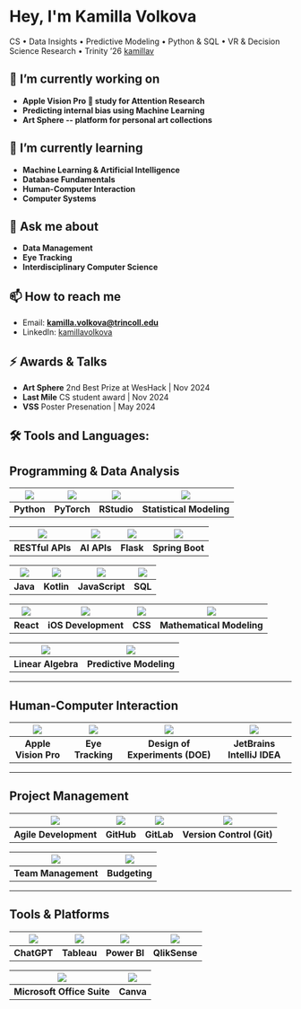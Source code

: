 # Hey, I'm Kamilla Volkova

CS • Data Insights • Predictive Modeling • Python & SQL • VR & Decision Science Research • Trinity ’26 [kamillav](https://github.com/kamillav)

## 🔭 I’m currently working on
- **Apple Vision Pro 🍏 study for Attention Research**
- **Predicting internal bias using Machine Learning**
- **Art Sphere -- platform for personal art collections**


## 🌱 I’m currently learning
- **Machine Learning & Artificial Intelligence**
- **Database Fundamentals**
- **Human-Computer Interaction**
- **Computer Systems**

## 💬 Ask me about
- **Data Management**
- **Eye Tracking**
- **Interdisciplinary Computer Science**

## 📫 How to reach me
- Email: **kamilla.volkova@trincoll.edu**
- LinkedIn: [kamillavolkova](https://www.linkedin.com/in/kamillavolkova/)

## ⚡ Awards & Talks
- **Art Sphere** 2nd Best Prize at WesHack | Nov 2024
- **Last Mile** CS student award | Nov 2024
- **VSS** Poster Presenation | May 2024 

## 🛠️ Tools and Languages:

## Programming & Data Analysis

| <img src="https://img.icons8.com/ios-filled/40/000000/python.png" /> | <img src="https://img.icons8.com/ios-filled/40/artificial-intelligence.png" /> | <img src="https://img.icons8.com/ios-filled/40/000000/r-project.png" /> | <img src="https://img.icons8.com/ios-filled/40/000000/combo-chart.png" /> |
|:------------------------------:|:-----------------------------------------:|:--------------------------------------:|:-------------------------------------:|
| **Python**                    | **PyTorch**                                | **RStudio**                            | **Statistical Modeling**              |

| <img src="https://img.icons8.com/ios-filled/40/000000/api.png" /> | <img src="https://img.icons8.com/ios-filled/40/000000/brain.png" /> | <img src="https://img.icons8.com/ios-filled/40/000000/flask.png" /> | <img src="https://img.icons8.com/ios-filled/40/000000/spring-logo.png" /> |
|:----------------------------:|:-----------------------------------------:|:--------------------------------------:|:-------------------------------------:|
| **RESTful APIs**             | **AI APIs**                               | **Flask**                              | **Spring Boot**                       |

| <img src="https://img.icons8.com/ios-filled/40/000000/java-coffee-cup-logo.png" /> | <img src="https://img.icons8.com/ios-filled/40/000000/kotlin.png" /> | <img src="https://img.icons8.com/ios-filled/40/000000/javascript.png" /> | <img src="https://img.icons8.com/ios-filled/40/000000/sql.png" /> |
|:-----------------------------:|:--------------------------------------:|:--------------------------------------:|:------------------------------:|
| **Java**                      | **Kotlin**                             | **JavaScript**                        | **SQL**                       |

| <img src="https://img.icons8.com/ios-filled/40/000000/react-native.png" /> | <img src="https://img.icons8.com/ios-filled/40/000000/iphone.png" /> | <img src="https://img.icons8.com/ios-filled/40/000000/css3.png" /> | <img src="https://img.icons8.com/ios-filled/40/000000/math.png" /> |
|:----------------------------:|:-------------------------------------:|:-------------------------------------:|:------------------------------:|
| **React**                    | **iOS Development**                   | **CSS**                               | **Mathematical Modeling**      |

| <img src="https://img.icons8.com/ios-filled/40/000000/matrix.png" /> | <img src="https://img.icons8.com/ios-filled/40/000000/line-chart.png" /> |
|:----------------------------:|:------------------------------------:|
| **Linear Algebra**           | **Predictive Modeling**              |

---

## Human-Computer Interaction

| <img src="https://img.icons8.com/ios-filled/40/000000/vision.png" /> | <img src="https://img.icons8.com/ios-filled/40/000000/eye-tracking.png" /> | <img src="https://img.icons8.com/ios-filled/40/000000/experiment.png" /> | <img src="https://img.icons8.com/ios-filled/40/000000/intellij-idea.png" /> |
|:----------------------------:|:------------------------------------:|:-------------------------------------:|:--------------------------------------:|
| **Apple Vision Pro**        | **Eye Tracking**                     | **Design of Experiments (DOE)**      | **JetBrains IntelliJ IDEA**            |

---

## Project Management

| <img src="https://img.icons8.com/ios-filled/40/000000/agile.png" /> | <img src="https://img.icons8.com/ios-filled/40/000000/github.png" /> | <img src="https://img.icons8.com/ios-filled/40/000000/gitlab.png" /> | <img src="https://img.icons8.com/ios-filled/40/000000/git.png" /> |
|:-----------------------------:|:----------------------------------:|:------------------------------:|:------------------------------:|
| **Agile Development**         | **GitHub**                         | **GitLab**                     | **Version Control (Git)**      |

| <img src="https://img.icons8.com/ios-filled/40/000000/teamwork.png" /> | <img src="https://img.icons8.com/ios-filled/40/000000/money.png" /> |
|:------------------------------:|:-----------------------------:|
| **Team Management**           | **Budgeting**                 |

---

## Tools & Platforms

| <img src="https://img.icons8.com/ios-filled/40/000000/chatgpt.png" /> | <img src="https://img.icons8.com/ios-filled/40/000000/tableau-software.png" /> | <img src="https://img.icons8.com/ios-filled/40/000000/power-bi.png" /> | <img src="https://img.icons8.com/ios-filled/40/000000/qlikview.png" /> |
|:-----------------------------:|:---------------------------------:|:-----------------------------:|:------------------------------:|
| **ChatGPT**                  | **Tableau**                      | **Power BI**                  | **QlikSense**                 |

| <img src="https://img.icons8.com/ios-filled/40/000000/microsoft-office-2019.png" /> | <img src="https://img.icons8.com/ios-filled/40/000000/canva.png" /> |
|:----------------------------------:|:----------------------------:|
| **Microsoft Office Suite**        | **Canva**                   |
